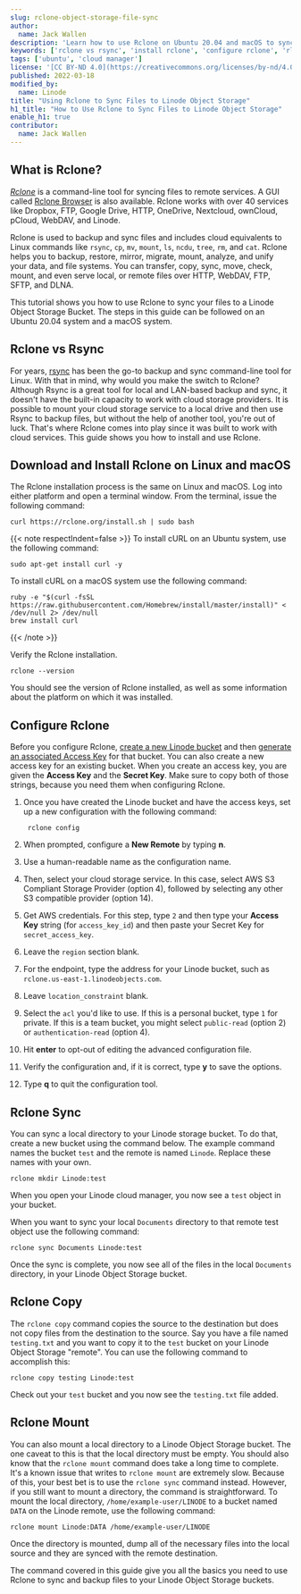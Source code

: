 ```yaml
---
slug: rclone-object-storage-file-sync
author:
  name: Jack Wallen
description: 'Learn how to use Rclone on Ubuntu 20.04 and macOS to sync and backup files to a Linode Object Storage Bucket. Rclone is a command-line alternative to the popular rsync tool.'
keywords: ['rclone vs rsync', 'install rclone', 'configure rclone', 'rlone sync', 'rclone copy', 'rclone mount']
tags: ['ubuntu', 'cloud manager']
license: '[CC BY-ND 4.0](https://creativecommons.org/licenses/by-nd/4.0)'
published: 2022-03-18
modified_by:
  name: Linode
title: "Using Rclone to Sync Files to Linode Object Storage"
h1_title: "How to Use Rclone to Sync Files to Linode Object Storage"
enable_h1: true
contributor:
  name: Jack Wallen
---
```


## What is Rclone?

[*Rclone*](https://rclone.org/) is a command-line tool for syncing files to remote services. A GUI called [Rclone Browser](https://kapitainsky.github.io/RcloneBrowser/) is also available. Rclone works with over 40 services like Dropbox, FTP, Google Drive, HTTP, OneDrive, Nextcloud, ownCloud, pCloud, WebDAV, and Linode.

Rclone is used to backup and sync files and includes cloud equivalents to Linux commands like `rsync`, `cp`, `mv`, `mount`, `ls`, `ncdu`, `tree`, `rm`, and `cat`. Rclone helps you to backup, restore, mirror, migrate, mount, analyze, and unify your data, and file systems. You can transfer, copy, sync, move, check, mount, and even serve local, or remote files over HTTP, WebDAV, FTP, SFTP, and DLNA.

This tutorial shows you how to use Rclone to sync your files to a Linode Object Storage Bucket. The steps in this guide can be followed on an Ubuntu 20.04 system and a macOS system.

## Rclone vs Rsync

For years, [rsync](/docs/guides/introduction-to-rsync/) has been the go-to backup and sync command-line tool for Linux. With that in mind, why would you make the switch to Rclone? Although Rsync is a great tool for local and LAN-based backup and sync, it doesn't have the built-in capacity to work with cloud storage providers. It is possible to mount your cloud storage service to a local drive and then use Rsync to backup files, but without the help of another tool, you're out of luck. That's where Rclone comes into play since it was built to work with cloud services. This guide shows you how to install and use Rclone.

## Download and Install Rclone on Linux and macOS

The Rclone installation process is the same on Linux and macOS. Log into either platform and open a terminal window. From the terminal, issue the following command:

    curl https://rclone.org/install.sh | sudo bash

{{< note respectIndent=false >}}
To install cURL on an Ubuntu system, use the following command:

    sudo apt-get install curl -y

To install cURL on a macOS system use the following command:

    ruby -e "$(curl -fsSL https://raw.githubusercontent.com/Homebrew/install/master/install)" < /dev/null 2> /dev/null
    brew install curl
{{< /note >}}

Verify the Rclone installation.

    rclone --version

You should see the version of Rclone installed, as well as some information about the platform on which it was installed.

## Configure Rclone

Before you configure Rclone, [create a new Linode bucket](/docs/products/storage/object-storage/guides/manage-buckets/) and then [generate an associated Access Key](/docs/products/storage/object-storage/guides/access-keys/) for that bucket. You can also create a new access key for an existing bucket. When you create an access key, you are given the **Access Key** and the **Secret Key**. Make sure to copy both of those strings, because you need them when configuring Rclone.

1. Once you have created the Linode bucket and have the access keys, set up a new configuration with the following command:

        rclone config

1. When prompted, configure a **New Remote** by typing **n**.

1. Use a human-readable name as the configuration name.

1. Then, select your cloud storage service. In this case, select AWS S3 Compliant Storage Provider (option 4), followed by selecting any other S3 compatible provider (option 14).

1. Get AWS credentials. For this step, type `2` and then type your **Access Key** string (for `access_key_id`) and then paste your Secret Key for `secret_access_key`.

1. Leave the `region` section blank.

1. For the endpoint, type the address for your Linode bucket, such as `rclone.us-east-1.linodeobjects.com`.

1. Leave `location_constraint` blank.

1. Select the `acl` you'd like to use. If this is a personal bucket, type `1` for private. If this is a team bucket, you might select `public-read` (option 2) or `authentication-read` (option 4).

1. Hit **enter** to opt-out of editing the advanced configuration file.

1. Verify the configuration and, if it is correct, type **y** to save the options.

1. Type **q** to quit the configuration tool.

## Rclone Sync

You can sync a local directory to your Linode storage bucket. To do that, create a new bucket using the command below. The example command names the bucket `test` and the remote is named `Linode`. Replace these names with your own.

    rclone mkdir Linode:test

When you open your Linode cloud manager, you now see a `test` object in your bucket.

When you want to sync your local `Documents` directory to that remote test object use the following command:

    rclone sync Documents Linode:test

Once the sync is complete, you now see all of the files in the local `Documents` directory, in your Linode Object Storage bucket.

## Rclone Copy

The `rclone copy` command copies the source to the destination but does not copy files from the destination to the source. Say you have a file named `testing.txt` and you want to copy it to the `test` bucket on your Linode Object Storage "remote". You can use the following command to accomplish this:

    rclone copy testing Linode:test

Check out your `test` bucket and you now see the `testing.txt` file added.

## Rclone Mount

You can also mount a local directory to a Linode Object Storage bucket. The one caveat to this is that the local directory must be empty. You should also know that the `rclone mount` command does take a long time to complete. It's a known issue that writes to `rclone mount` are extremely slow. Because of this, your best bet is to use the `rclone sync` command instead. However, if you still want to mount a directory, the command is straightforward. To mount the local directory, `/home/example-user/LINODE` to a bucket named `DATA` on the Linode remote, use the following command:

    rclone mount Linode:DATA /home/example-user/LINODE

Once the directory is mounted, dump all of the necessary files into the local source and they are synced with the remote destination.

The command covered in this guide give you all the basics you need to use Rclone to sync and backup files to your Linode Object Storage buckets.
